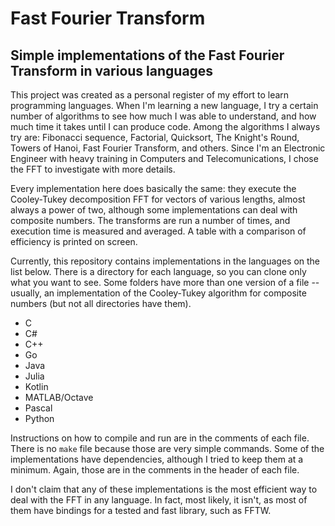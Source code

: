 # Fast Fourier Transform
## Simple implementations of the Fast Fourier Transform in various languages

This project was created as a personal register of my effort to learn programming languages. When I'm learning a new language, I try a certain number of algorithms to see how much I was able to understand, and how much time it takes until I can produce code. Among the algorithms I always try are: Fibonacci sequence, Factorial, Quicksort, The Knight's Round, Towers of Hanoi, Fast Fourier Transform, and others. Since I'm an Electronic Engineer with heavy training in Computers and Telecomunications, I chose the FFT to investigate with more details.

Every implementation here does basically the same: they execute the Cooley-Tukey decomposition FFT for vectors of various lengths, almost always a power of two, although some implementations can deal with composite numbers. The transforms are run a number of times, and execution time is measured and averaged. A table with a comparison of efficiency is printed on screen.

Currently, this repository contains implementations in the languages on the list below. There is a directory for each language, so you can clone only what you want to see. Some folders have more than one version of a file -- usually, an implementation of the Cooley-Tukey algorithm for composite numbers (but not all directories have them).

* C
* C#
* C++
* Go
* Java
* Julia
* Kotlin
* MATLAB/Octave
* Pascal
* Python

Instructions on how to compile and run are in the comments of each file. There is no `make` file because those are very simple commands. Some of the implementations have dependencies, although I tried to keep them at a minimum. Again, those are in the comments in the header of each file.

I don't claim that any of these implementations is the most efficient way to deal with the FFT in any language. In fact, most likely, it isn't, as most of them have bindings for a tested and fast library, such as FFTW.
